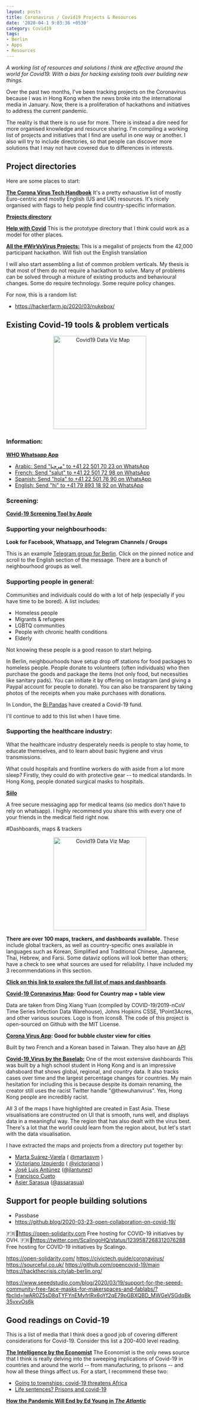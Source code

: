 ```yaml
---
layout: posts
title: Coronavirus / Covid19 Projects & Resources
date: '2020-04-1 9:03:36 +0530'
category: Covid19
tags: 
- Berlin
- Apps
- Resources
---
```


*A working list of resources and solutions I think are effective around the world for Covid19. With a bias for hacking existing tools over building new things.*

Over the past two months, I've been tracking projects on the Coronavirus because I was in Hong Kong when the news broke into the international media in January. Now, there is a proliferation of hackathons and initiatives to address the current pandemic.

The reality is that there is no use for more. There is instead a dire need for more organised knowledge and resource sharing. I'm compiling a working list of projects and initiatives that I find are useful in one way or another. I also will try to include directories, so that people can discover more solutions that I may not have covered due to differences in interests.

## Project directories

Here are some places to start:

[**The Corona Virus Tech Handbook**](https://coronavirustechhandbook.com/home)
It's a pretty exhaustive list of mostly Euro-centric and mostly English (US and UK) resources. It's nicely organised with flags to help people find country-specific information.

[**Projects directory**](https://www.notion.so/96c34e4bd4ec4eecb4fc7b2a3d46be23?v=2afc759a2e4c4c4d99b0dfcc9ee5d8ee)

[**Help with Covid**](https://helpwithcovid.com/)
This is the prototype directory that I think could work as a model for other places.

[**All the #WirVsVirus Projects:**](https://docs.google.com/spreadsheets/d/1GlTjh-t25cLlh8A5t3EO-sJXuopzAEFXR4v6CiYeMpg/edit?usp=sharing)
This is a megalist of projects from the 42,000 participant hackathon. Will fish out the English translation

I will also start assembling a list of common problem verticals. My thesis is that most of them do not require a hackathon to solve. Many of problems can be solved through a mixture of existing products and behavioural changes. Some do require technology. Some require policy changes.

For now, this is a random list:
- https://hackerfarm.jp/2020/03/nukebox/


## Existing Covid-19 tools & problem verticals

<center><a href="https://covid19.health/"><img src="/assets/blog/2020-03/AppleCovid19screeningtool.png" alt="Covid19 Data Viz Map" height="250"></a></center>

### Information: 
[**WHO Whatsapp App**](https://www.who.int/news-room/feature-stories/detail/who-health-alert-brings-covid-19-facts-to-billions-via-whatsapp)
- [Arabic: Send "مرحبا"  to +41 22 501 70 23 on WhatsApp](https://wa.me/41225017023?text=مرحبا)
- [French: Send "salut" to +41 22 501 72 98 on WhatsApp](wa.me/41225017298?text=salut)
- [Spanish: Send "hola" to +41 22 501 76 90 on WhatsApp](wa.me/41225017690?text=hola)
- [English: Send "hi" to +41 79 893 18 92 on WhatsApp](wa.me/41798931892?text=hi)

### Screening: 
[**Covid-19 Screening Tool by Apple**](https://www.apple.com/covid19)

### Supporting your neighbourhoods:
**Look for Facebook, Whatsapp, and Telegram Channels / Groups**

This is an example [Telegram group for Berlin](https://t.me/joinchat/Kqtla1CfK_0BlAGeFysrzQ). Click on the pinned notice and scroll to the English section of the message. There are a bunch of neighbourhood groups as well.

### Supporting people in general:
Communities and individuals could do with a lot of help (especially if you have time to be bored). A list includes:
- Homeless people
- Migrants & refugees
- LGBTQ communities
- People with chronic health conditions 
- Elderly

Not knowing these people is a good reason to start helping. 

In Berlin, neighbourhoods have setup drop off stations for food packages to homeless people. People donate to volunteers (often individuals) who then purchase the goods and package the items (not only food, but necessities like sanitary pads). You can initiate it by offering on Instagram (and giving a Paypal account for people to donate). You can also be transparent by taking photos of the receipts when you make purchases with donations.

In London, the [Bi Pandas](https://www.londonbipandas.com/covid19-fund?fbclid=IwAR3D5hBsEZ3G7vDTo-YCPDxHLp7o_pjzVK5YghUWTOnNCb9tYey_YYDs3Jc) have created a Covid-19 fund.

I'll continue to add to this list when I have time.

### Supporting the healthcare industry:
What the healthcare industry desperately needs is people to stay home, to educate themselves, and to learn about basic hygiene and virus transmissions.

What could hospitals and frontline workers do with aside from a lot more sleep? Firstly, they could do with protective gear -- to medical standards. In Hong Kong, people donated surgical masks to hospitals.

[**Siilo**](https://www.siilo.com/)

A free secure messaging app for medical teams (so medics don't have to rely on whatsapp). I highly recommend you share this with every one of your friends in the medical field right now.

#Dashboards, maps & trackers

<center><a href="https://covid19.health/"><img src="/assets/blog/2020-03/covid19webapp.png" alt="Covid19 Data Viz Map" height="250"></a></center>

**There are over 100 maps, trackers, and dashboards available.** These include global trackers, as well as country-specific ones available in languages such as Korean, Simplified and Traditional Chinese, Japanese, Thai, Hebrew, and Farsi. Some dataviz options will look better than others; have a check to see what sources are used for reliability. I have included my 3 recommendations in this section.

[**Click on this link to explore the full list of maps and dashboards**](https://www.notion.so/44a0635465f4461ea0c8b0b388054569?v=610e123a445c46dc9a7dbbd2eea949db).

**[Covid-19 Coronavirus Map](https://covid19.health/): Good for Country map + table view**

Data are taken from Ding Xiang Yuan (compiled by COVID-19/2019-nCoV Time Series Infection Data Warehouse), Johns Hopkins CSSE, 1Point3Acres, and other various sources. Logo is from Icons8. The code of this project is open-sourced on Github with the MIT License.

**[Corona Virus App](https://coronavirus.app/map): Good for bubble cluster view for cities**

Built by two French and a Korean based in Taiwan. They also have an [API](https://www.notion.so/Coronavirus-app-Documentation-d1ce9d47e64c473bbc9a034661477e84)

**[Covid-19_Virus by the Baselab:](https://coronavirus.thebaselab.com/)** One of the most extensive dashboards
This was built by a high school student in Hong Kong and is an impressive dahsboard that shows global, regional, and country data. It also tracks cases over time and the largest percentage changes for countries. My main hesitation for including this is because despite its domain renaming, the creator still uses the racist Twitter handle "@thewuhanvirus". Yes, Hong Kong people are incredibly racist. 

All 3 of the maps I have highlighted are created in East Asia. These visualisations are constructed on UI that is smooth, runs well, and displays data in a meaningful way. 
The region that has also dealt with the virus best. There's a lot that the world could learn from the region about, but let's start with the data visualisation.


I have extracted the maps and projects from a directory put together by:
- [Marta Suárez-Varela](https://www.notion.so/Marta-Su-rez-Varela-d5bcc92637c8474c8cc91f19f4f96317) ( [@martasvm](https://twitter.com/Martasvm) )
- [Victoriano Izquierdo](https://www.notion.so/Victoriano-Izquierdo-8b6413e49580475daa4637839ec0c2e3)  ( [@victorianoi](https://twitter.com/victorianoi) ) 
- [José Luis Antúnez](https://www.notion.so/Jos-Luis-Ant-nez-f7822cee407049f8985a3f5ff8c4f305) ([@jlantunez](https://twitter.com/jlantunez))
- [Francisco Cueto](https://www.notion.so/Francisco-Cueto-f43ad36d772b41d28aef3848bf04001f) 
- [Asier Sarasua](https://www.notion.so/Asier-Sarasua-387a2e0578874ba1b9b5e22d36459aff) ([@assarasua](https://twitter.com/assarasua))

## Support for people building solutions
- Passbase
- https://github.blog/2020-03-23-open-collaboration-on-covid-19/

:fr::link:https://open-solidarity.com
Free hosting for COVID-19 initiatives by OVH.
:fr::link:https://twitter.com/ScalingoHQ/status/1239587268312076288 
Free hosting for COVID-19 initiatives by Scalingo.

https://open-solidarity.com/
https://civictech.guide/coronavirus/
https://sourceful.co.uk/
https://github.com/opencovid-19/main
https://hackthecrisis.citylab-berlin.org/

https://www.seeedstudio.com/blog/2020/03/19/support-for-the-seeed-community-free-face-masks-for-makerspaces-and-fablabs/?fbclid=IwAR0Z5sD8qTYFYnEMyfrlRx6oYf2qE79pGBXQBD_MWGeVSGdqBk35vxvOs6k

## Good readings on Covid-19
This is a list of media that I think does a good job of covering different considerations for Covid-19. Consider this list a 200-400 level reading.

**[The Intelligence by the Economist](https://play.acast.com/s/theintelligencepodcast)**
The Economist is the only news source that I think is really delving into the sweeping implications of Covid-19 in countries and around the world -- from manufacturing, to prisons -- and how all these things affect us. For a start, I recommend these two:
- [Going to townships: covid-19 threatens Africa](https://play.acast.com/s/theintelligencepodcast/8e713999-2558-495b-a523-3fc6ae23a01c)
- [Life sentences? Prisons and covid-19](https://play.acast.com/s/theintelligencepodcast/cdc02a34-08ec-4054-a5e0-c4da8e63fb99)

[**How the Pandemic Will End by Ed Young in *The Atlantic***](https://www.theatlantic.com/health/archive/2020/03/how-will-coronavirus-end/608719/)

